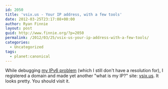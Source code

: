 ```yaml
---
id: 2050
title: 'vsix.us - Your IP address, with a few tools'
date: 2012-03-25T23:17:08+00:00
author: Ryan Finnie
layout: post
guid: http://www.finnie.org/?p=2050
permalink: /2012/03/25/vsix-us-your-ip-address-with-a-few-tools/
categories:
  - Uncategorized
tags:
  - planet:canonical
---
```

While debugging [my IPv6 problem](http://www.finnie.org/2012/03/22/ios-devices-not-getting-ipv6/) (which I still don't have a resolution for), I registered a domain and made yet another "what is my IP?" site: [vsix.us](http://vsix.us/). It looks pretty. You should visit it.
